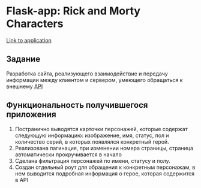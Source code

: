 # Flask-app: Rick and Morty Characters

[Link to application](https://flask-rick-and-morty-api.herokuapp.com/)

## Задание

Разработка сайта, реализующего взаимодействие и передачу информации между клиентом и сервером, умеющего обращаться к внешнему [API ](https://rickandmortyapi.com/)

## Функциональность получившегося приложения

1. Постранично выводятся карточки персонажей, которые содержат следующую информацию: изображение, имя, статус, пол и количество серий, в которых появлялся конкретный герой.
2. Реализована пагинация, при изменении номера страницы, страница автоматически прокручивается в начало
3. Сделана фильтрация персонажей по имени, статусу и полу.
4. Создан отдельный роут для обращения к конкретным персонажам, в нем выводится подробная информация о герое, которая содержится в API
